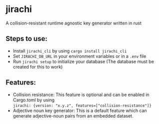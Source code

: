 # jirachi
A collision-resistant runtime agnostic key generator written in rust

## Steps to use:
- Install `jirachi_cli` by using `cargo install jirachi_cli`
- Set `JIRACHI_DB_URL` in your environment variables or in a `.env` file
- Run `jirachi setup` to initialize your database (The database must be created for this to work)

## Features:
- Collision resistance: This feature is optional and can be enabled in Cargo.toml by using <br/>
`jirachi: {version: "x.y.z", features=["collision-resistance"]}`
- Adjective noun key generator: This is a default feature which can generate adjective-noun pairs from an embedded dataset.
